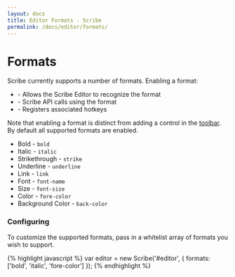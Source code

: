 ```yaml
---
layout: docs
title: Editor Formats - Scribe
permalink: /docs/editor/formats/
---
```


# Formats

Scribe currently supports a number of formats. Enabling a format:

- \- Allows the Scribe Editor to recognize the format
- \- Scribe API calls using the format
- \- Registers associated hotkeys

Note that enabling a format is distinct from adding a control in the [toolbar](/docs/modules/toolbar/). By default all supported formats are enabled.

  - Bold - `bold`
  - Italic - `italic`
  - Strikethrough - `strike`
  - Underline - `underline`
  - Link - `link`
  - Font - `font-name`
  - Size - `font-size`
  - Color - `fore-color`
  - Background Color - `back-color`

### Configuring

To customize the supported formats, pass in a whitelist array of formats you wish to support.

{% highlight javascript %}
var editor = new Scribe('#editor', {
  formats: ['bold', 'italic', 'fore-color']
});
{% endhighlight %}
